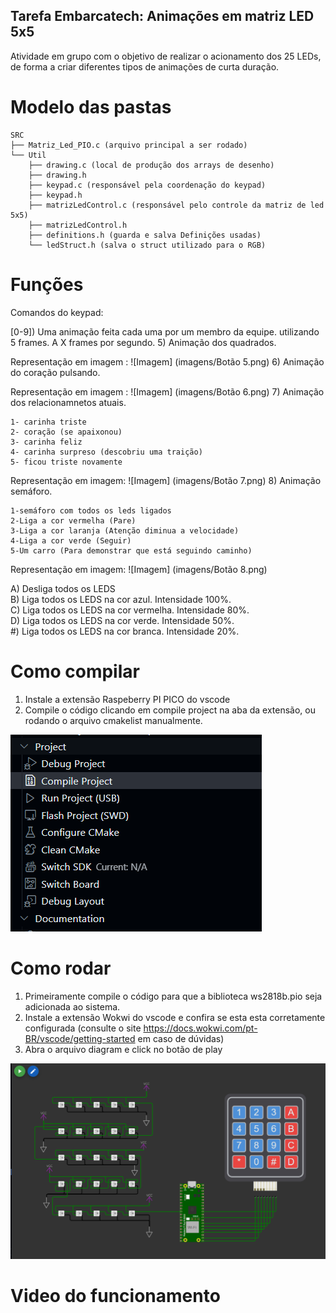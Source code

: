 ## Tarefa Embarcatech: Animações em matriz LED 5x5

Atividade em grupo com o objetivo de realizar o acionamento dos 25 LEDs, de forma a criar diferentes tipos de animações de curta duração.

# Modelo das pastas

```
SRC  
├── Matriz_Led_PIO.c (arquivo principal a ser rodado)  
└── Util  
    ├── drawing.c (local de produção dos arrays de desenho)  
    ├── drawing.h  
    ├── keypad.c (responsável pela coordenação do keypad)  
    ├── keypad.h  
    ├── matrizLedControl.c (responsável pelo controle da matriz de led 5x5)  
    ├── matrizLedControl.h  
    ├── definitions.h (guarda e salva Definições usadas)  
    └── ledStruct.h (salva o struct utilizado para o RGB) 
``` 

# Funções

Comandos do keypad:
  
[0-9]) Uma animação feita cada uma por um membro da equipe. utilizando 5 frames. A X frames por segundo.
5) Animação dos quadrados.

   Representação em imagem :
![Imagem] (imagens/Botão 5.png)
6) Animação do coração pulsando.

 Representação em imagem :
![Imagem] (imagens/Botão 6.png)
7) Animação dos relacionamnetos atuais.

    1- carinha triste
    2- coração (se apaixonou)
    3- carinha feliz
    4- carinha surpreso (descobriu uma traição)
    5- ficou triste novamente

 Representação em imagem:
![Imagem] (imagens/Botão 7.png)
8) Animação semáforo.

    1-semáforo com todos os leds ligados
    2-Liga a cor vermelha (Pare)
    3-Liga a cor laranja (Atenção diminua a velocidade)
    4-Liga a cor verde (Seguir)
    5-Um carro (Para demonstrar que está seguindo caminho)

 Representação em imagem:
![Imagem] (imagens/Botão 8.png)

A) Desliga todos os LEDS  
B) Liga todos os LEDS na cor azul. Intensidade 100%.  
C) Liga todos os LEDS na cor vermelha. Intensidade 80%.  
D) Liga todos os LEDS na cor verde. Intensidade 50%.  
\#) Liga todos os LEDS na cor branca. Intensidade 20%. 

# Como compilar

1) Instale a extensão Raspeberry PI PICO do vscode
2) Compile o código clicando em compile project na aba da extensão, ou rodando o arquivo cmakelist manualmente.

![Como compilar](images/compile_image.png)

# Como rodar

1) Primeiramente compile o código para que a biblioteca ws2818b.pio seja adicionada ao sistema.
2) Instale a extensão Wokwi do vscode e confira se esta esta corretamente configurada (consulte o site https://docs.wokwi.com/pt-BR/vscode/getting-started em caso de dúvidas)
3) Abra o arquivo diagram e click no botão de play

![Como compilar](images/wokwi_diagram.png)

# Video do funcionamento
